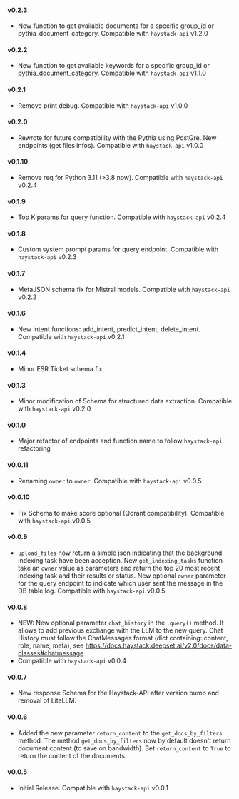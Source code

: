 #### v0.2.3
- New function to get available documents for a specific group_id or pythia_document_category. Compatible with `haystack-api` v1.2.0
 
#### v0.2.2
- New function to get available keywords for a specific group_id or pythia_document_category. Compatible with `haystack-api` v1.1.0

#### v0.2.1
- Remove print debug. Compatible with `haystack-api` v1.0.0

#### v0.2.0
- Rewrote for future compatibility with the Pythia using PostGre. New endpoints (get files infos). Compatible with `haystack-api` v1.0.0

#### v0.1.10
- Remove req for Python 3.11 (>3.8 now). Compatible with `haystack-api` v0.2.4

#### v0.1.9
- Top K params for query function. Compatible with `haystack-api` v0.2.4

#### v0.1.8
- Custom system prompt params for query endpoint. Compatible with `haystack-api` v0.2.3

#### v0.1.7
- MetaJSON schema fix for Mistral models. Compatible with `haystack-api` v0.2.2

#### v0.1.6
- New intent functions: add_intent, predict_intent, delete_intent. Compatible with `haystack-api` v0.2.1

#### v0.1.4
- Minor ESR Ticket schema fix

#### v0.1.3
- Minor modification of Schema for structured data extraction.  Compatible with `haystack-api` v0.2.0

#### v0.1.0
- Major refactor of endpoints and function name to follow `haystack-api` refactoring

#### v0.0.11
- Renaming `owner` to `owner`.  Compatible with `haystack-api` v0.0.5

#### v0.0.10
- Fix Schema to make score optional (Qdrant compatibility).  Compatible with `haystack-api` v0.0.5

#### v0.0.9
- `upload_files` now return a simple json indicating that the background indexing task have been acception. New `get_indexing_tasks` function take an `owner` value as parameters and return the top 20 most recent indexing task and their results or status. New optional `owner` parameter for the query endpoint to indicate which user sent the message in the DB table log. Compatible with `haystack-api` v0.0.5

#### v0.0.8
- NEW: New optional parameter `chat_history` in the `.query()` method. It allows to add previous exchange with the LLM to the new query. Chat History must follow the ChatMessages format (dict containing: content, role, name, meta), see https://docs.haystack.deepset.ai/v2.0/docs/data-classes#chatmessage
- Compatible with `haystack-api` v0.0.4

#### v0.0.7
- New response Schema for the Haystack-API after version bump and removal of LiteLLM.

#### v0.0.6
- Added the new parameter `return_content` to the `get_docs_by_filters` method. The method `get_docs_by_filters` now by default doesn't return document content (to save on bandwidth). Set `return_content` to `True` to return the content of the documents.  

#### v0.0.5
- Initial Release. Compatible with `haystack-api` v0.0.1